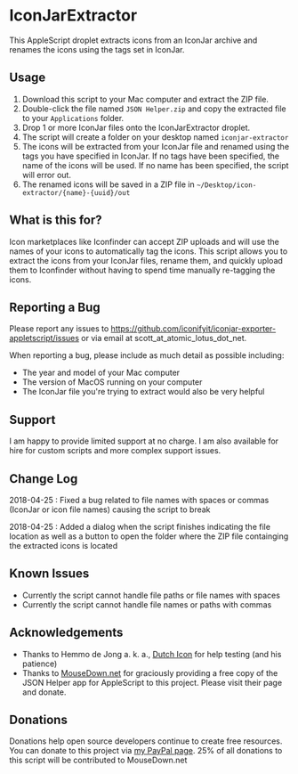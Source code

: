 # IconJarExtractor

This AppleScript droplet extracts icons from an IconJar archive and renames the icons using the tags set in IconJar.

## Usage

1. Download this script to your Mac computer and extract the ZIP file. 
2. Double-click the file named `JSON Helper.zip` and copy the extracted file to your `Applications` folder.
3. Drop 1 or more IconJar files onto the IconJarExtractor droplet.
4. The script will create a folder on your desktop named `iconjar-extractor`
5. The icons will be extracted from your IconJar file and renamed using the tags you have specified in IconJar. If no tags have been specified, the name of the icons will be used. If no name has been specified, the script will error out.
6. The renamed icons will be saved in a ZIP file in `~/Desktop/icon-extractor/{name}-{uuid}/out`

## What is this for?

Icon marketplaces like Iconfinder can accept ZIP uploads and will use the names of your icons to automatically tag the icons. This script allows you to extract the icons from your IconJar files, rename them, and quickly upload them to Iconfinder without having to spend time manually re-tagging the icons.

## Reporting a Bug

Please report any issues to https://github.com/iconifyit/iconjar-exporter-appletscript/issues or via email at scott_at_atomic_lotus_dot_net.

When reporting a bug, please include as much detail as possible including:

- The year and model of your Mac computer
- The version of MacOS running on your computer
- The IconJar file you're trying to extract would also be very helpful

## Support

I am happy to provide limited support at no charge. I am also available for hire for custom scripts and more complex support issues.

## Change Log
2018-04-25 : Fixed a bug related to file names with spaces or commas (IconJar or icon file names) causing the script to break

2018-04-25 : Added a dialog when the script finishes indicating the file location as well as a button to open the folder where the ZIP file containging the extracted icons is located

## Known Issues
- Currently the script cannot handle file paths or file names with spaces
- Currently the script cannot handle file names or paths with commas

## Acknowledgements
- Thanks to Hemmo de Jong a. k. a., [Dutch Icon](https://twitter.com/dutchicon) for help testing (and his patience)
- Thanks to [MouseDown.net](http://www.mousedown.net/mouseware/JSONHelper.html) for graciously providing a free copy of the JSON Helper app for AppleScript to this project. Please visit their page and donate.

## Donations

Donations help open source developers continue to create free resources. You can donate to this project via [my PayPal page](https://paypal.me/iconify). 25% of all donations to this script will be contributed to MouseDown.net